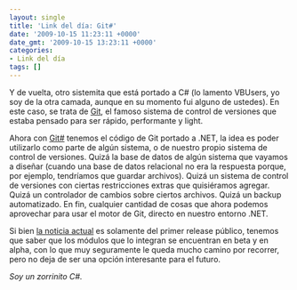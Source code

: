```yaml
---
layout: single
title: 'Link del día: Git#'
date: '2009-10-15 11:23:11 +0000'
date_gmt: '2009-10-15 13:23:11 +0000'
categories:
- Link del día
tags: []
---
```


Y de vuelta, otro sistemita que está portado a C# (lo lamento VBUsers, yo soy de la otra camada, aunque en su momento fui alguno de ustedes). En este caso, se trata de [Git](http://git-scm.com/), el famoso sistema de control de versiones que estaba pensado para ser rápido, performante y light.

Ahora con [Git#](http://www.eqqon.com/index.php/GitSharp) tenemos el código de Git portado a .NET, la idea es poder utilizarlo como parte de algún sistema, o de nuestro propio sistema de control de versiones. Quizá la base de datos de algún sistema que vayamos a diseñar (cuando una base de datos relacional no era la respuesta porque, por ejemplo, tendríamos que guardar archivos). Quizá un sistema de control de versiones con ciertas restricciones extras que quisiéramos agregar. Quizá un controlador de cambios sobre ciertos archivos. Quizá un backup automatizado. En fin, cualquier cantidad de cosas que ahora podemos aprovechar para usar el motor de Git, directo en nuestro entorno .NET.

Si bien [la noticia actual](http://tirania.org/blog/archive/2009/Oct-12.html) es solamente del primer release público, tenemos que saber que los módulos que lo integran se encuentran en beta y en alpha, con lo que muy seguramente le queda mucho camino por recorrer, pero no deja de ser una opción interesante para el futuro.

_Soy un zorrinito C#._
